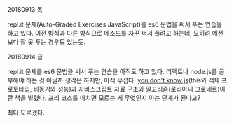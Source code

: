20180913 목

repl.it 문제(Auto-Graded Exercises JavaScript)를 es6 문법을 써서 푸는 연습을 하고 있다. 이전 방식과 다른 방식으로 메소드를 자꾸 써서 풀려고 하는데, 오히려 예전보다 잘 못 푸는 경우도 있는듯. 



20180914 금

repl.it 문제를 es6 문법을 써서 푸는 연습을 아직도 하고 있다. 리액트나 node.js를 공부해야 하는 것 아닐까 생각은 하지만, 아직 무섭다. [you don't know js](https://ridibooks.com/v2/Detail?id=443000383&_s=search&_q=%EC%B9%B4%EC%9D%BC%20%EC%8B%AC%EC%8A%A8)(this와 객체 프로토타입, 비동기와 성능)과 자바스크립트 자료 구조와 알고리즘(로리아니 그로네르)이란 책을 빌렸다. 프리 코스를 마치면 모르는 게 무엇인지 아는 단계가 된다고? 



죄다 모르겠다.